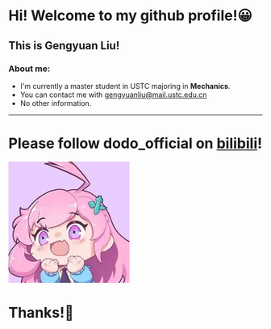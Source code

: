 # Hi! Welcome to my github profile!😀  
## This is Gengyuan Liu!  
### About me:
- I'm currently a master student in USTC majoring in **Mechanics**.
- You can contact me with <gengyuanliu@mail.ustc.edu.cn>
- No other information.

---------------

# Please follow dodo_official on [bilibili](https://space.bilibili.com/1855519979?spm_id_from=333.337.0.0)!  
![dodo](images/dodo.jpg "dodo_official")  
# Thanks!🥰  
